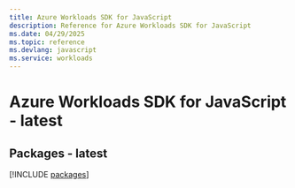 ```yaml
---
title: Azure Workloads SDK for JavaScript
description: Reference for Azure Workloads SDK for JavaScript
ms.date: 04/29/2025
ms.topic: reference
ms.devlang: javascript
ms.service: workloads
---
```

# Azure Workloads SDK for JavaScript - latest
## Packages - latest
[!INCLUDE [packages](workloads-index.md)]